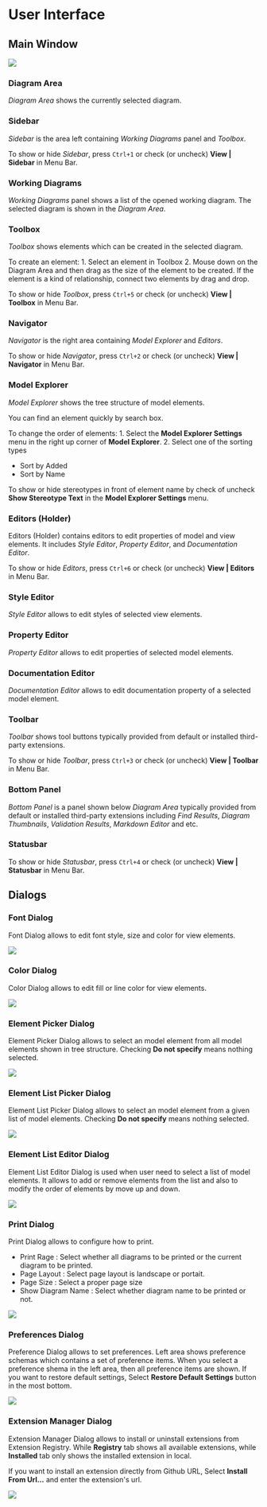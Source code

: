 # User Interface

## Main Window

![](../.gitbook/assets/user-interface.png)

### Diagram Area

_Diagram Area_ shows the currently selected diagram.

### Sidebar

_Sidebar_ is the area left containing _Working Diagrams_ panel and _Toolbox_.

To show or hide _Sidebar_, press `Ctrl+1` or check \(or uncheck\) **View \| Sidebar** in Menu Bar.

### Working Diagrams

_Working Diagrams_ panel shows a list of the opened working diagram. The selected diagram is shown in the _Diagram Area_.

### Toolbox

_Toolbox_ shows elements which can be created in the selected diagram.

To create an element: 1. Select an element in Toolbox 2. Mouse down on the Diagram Area and then drag as the size of the element to be created. If the element is a kind of relationship, connect two elements by drag and drop.

To show or hide _Toolbox_, press `Ctrl+5` or check \(or uncheck\) **View \| Toolbox** in Menu Bar.

### Navigator

_Navigator_ is the right area containing _Model Explorer_ and _Editors_.

To show or hide _Navigator_, press `Ctrl+2` or check \(or uncheck\) **View \| Navigator** in Menu Bar.

### Model Explorer

_Model Explorer_ shows the tree structure of model elements.

You can find an element quickly by search box.

To change the order of elements: 1. Select the **Model Explorer Settings** menu in the right up corner of **Model Explorer**. 2. Select one of the sorting types

* Sort by Added
* Sort by Name

To show or hide stereotypes in front of element name by check of uncheck **Show Stereotype Text** in the **Model Explorer Settings** menu.

### Editors \(Holder\)

Editors \(Holder\) contains editors to edit properties of model and view elements. It includes _Style Editor_, _Property Editor_, and _Documentation Editor_.

To show or hide _Editors_, press `Ctrl+6` or check \(or uncheck\) **View \| Editors** in Menu Bar.

### Style Editor

_Style Editor_ allows to edit styles of selected view elements.

### Property Editor

_Property Editor_ allows to edit properties of selected model elements.

### Documentation Editor

_Documentation Editor_ allows to edit documentation property of a selected model element.

### Toolbar

_Toolbar_ shows tool buttons typically provided from default or installed third-party extensions.

To show or hide _Toolbar_, press `Ctrl+3` or check \(or uncheck\) **View \| Toolbar** in Menu Bar.

### Bottom Panel

_Bottom Panel_ is a panel shown below _Diagram Area_ typically provided from default or installed third-party extensions including _Find Results_, _Diagram Thumbnails_, _Validation Results_, _Markdown Editor_ and etc.

### Statusbar

To show or hide _Statusbar_, press `Ctrl+4` or check \(or uncheck\) **View \| Statusbar** in Menu Bar.

## Dialogs

### Font Dialog

Font Dialog allows to edit font style, size and color for view elements.

![](../.gitbook/assets/font-dialog.png)

### Color Dialog

Color Dialog allows to edit fill or line color for view elements.

![](../.gitbook/assets/color-dialog.png)

### Element Picker Dialog

Element Picker Dialog allows to select an model element from all model elements shown in tree structure. Checking **Do not specify** means nothing selected.

![](../.gitbook/assets/element-picker-dialog.png)

### Element List Picker Dialog

Element List Picker Dialog allows to select an model element from a given list of model elements. Checking **Do not specify** means nothing selected.

![](../.gitbook/assets/element-list-picker-dialog.png)

### Element List Editor Dialog

Element List Editor Dialog is used when user need to select a list of model elements. It allows to add or remove elements from the list and also to modify the order of elements by move up and down.

![](../.gitbook/assets/element-list-editor-dialog.png)

### Print Dialog

Print Dialog allows to configure how to print.

* Print Rage : Select whether all diagrams to be printed or the current diagram to be printed.
* Page Layout : Select page layout is landscape or portait.
* Page Size : Select a proper page size 
* Show Diagram Name : Select whether diagram name to be printed or not.

![](../.gitbook/assets/print-dialog.png)

### Preferences Dialog

Preference Dialog allows to set preferences. Left area shows preference schemas which contains a set of preference items. When you select a preference shema in the left area, then all preference items are shown. If you want to restore default settings, Select **Restore Default Settings** button in the most bottom.

![](../.gitbook/assets/preferences-dialog.png)

### Extension Manager Dialog

Extension Manager Dialog allows to install or uninstall extensions from Extension Registry. While **Registry** tab shows all available extensions, while **Installed** tab only shows the installed extension in local.

If you want to install an extension directly from Github URL, Select **Install From Url...** and enter the extension's url.

![](../.gitbook/assets/extension-manager-dialog.png)

